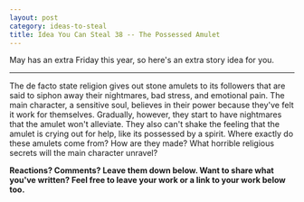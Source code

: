 ```yaml
---
layout: post
category: ideas-to-steal
title: Idea You Can Steal 38 -- The Possessed Amulet
---
```


May has an extra Friday this year, so here's an extra story idea for you.

<!--excerpt-->

-------------------------------

The de facto state religion gives out stone amulets to its followers that are said to siphon away their nightmares, bad stress, and emotional pain. The main character, a sensitive soul, believes in their power because they've felt it work for themselves. Gradually, however, they start to have nightmares that the amulet won't alleviate. They also can't shake the feeling that the amulet is crying out for help, like its possessed by a spirit. Where exactly do these amulets come from? How are they made? What horrible religious secrets will the main character unravel?

**Reactions? Comments? Leave them down below. Want to share what you've written? Feel free to leave your work or a link to your work below too.**
